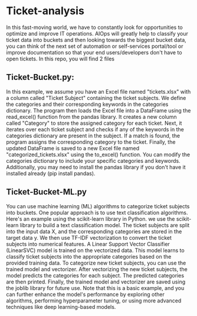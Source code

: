 # Ticket-analysis

In this fast-moving world, we have to constantly look for opportunities to optimize and improve IT operations.
AIOps will greatly help to classify your ticket data into buckets and then looking towards the biggest bucket data, you can think of the next set of automation or self-services portal/tool or improve documentation so that your end users/developers don't have to open tickets.
In this repo, you will find 2 files
## Ticket-Bucket.py:
In this example, we assume you have an Excel file named "tickets.xlsx" with a column called "Ticket Subject" containing the ticket subjects. We define the categories and their corresponding keywords in the categories dictionary.
The program then loads the Excel file into a DataFrame using the read_excel() function from the pandas library. It creates a new column called "Category" to store the assigned category for each ticket.
Next, it iterates over each ticket subject and checks if any of the keywords in the categories dictionary are present in the subject. If a match is found, the program assigns the corresponding category to the ticket.
Finally, the updated DataFrame is saved to a new Excel file named "categorized_tickets.xlsx" using the to_excel() function.
You can modify the categories dictionary to include your specific categories and keywords. Additionally, you may need to install the pandas library if you don't have it installed already (pip install pandas).
## Ticket-Bucket-ML.py
You can use machine learning (ML) algorithms to categorize ticket subjects into buckets. One popular approach is to use text classification algorithms. Here's an example using the scikit-learn library in Python.
we use the scikit-learn library to build a text classification model. The ticket subjects are split into the input data X, and the corresponding categories are stored in the target data y. We then use TF-IDF vectorization to convert the ticket subjects into numerical features.
A Linear Support Vector Classifier (LinearSVC) model is trained on the vectorized data. This model learns to classify ticket subjects into the appropriate categories based on the provided training data.
To categorize new ticket subjects, you can use the trained model and vectorizer. After vectorizing the new ticket subjects, the model predicts the categories for each subject. The predicted categories are then printed.
Finally, the trained model and vectorizer are saved using the joblib library for future use.
Note that this is a basic example, and you can further enhance the model's performance by exploring other algorithms, performing hyperparameter tuning, or using more advanced techniques like deep learning-based models.
